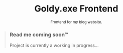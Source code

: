 <div align="center">

  # Goldy.exe Frontend

  <sub>Frontend for my blog website.</sub>

</div>

> ### Read me coming soon™
> Project is currently a working in progress...